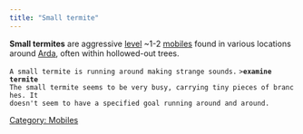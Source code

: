 ```yaml
---
title: "Small termite"
---
```


**Small termites** are aggressive [level](level "wikilink") ~1-2
[mobiles](mobile "wikilink") found in various locations around
[Arda](Arda "wikilink"), often within hollowed-out trees.

`A small termite is running around making strange sounds.`
`>`**`examine termite`**
`The small termite seems to be very busy, carrying tiny pieces of branches. It`
`doesn't seem to have a specified goal running around and around.`

[Category: Mobiles](Category:_Mobiles "wikilink")